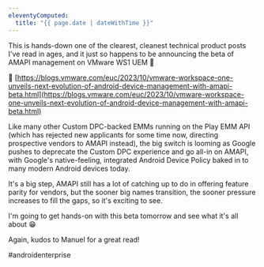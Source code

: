 ```yaml
---
eleventyComputed:
  title: "{{ page.date | dateWithTime }}"
---
```

This is hands-down one of the clearest, cleanest technical product posts I've read in ages, and it just so happens to be announcing the beta of AMAPI management on VMware WS1 UEM 🎉

🔗 [https://blogs.vmware.com/euc/2023/10/vmware-workspace-one-unveils-next-evolution-of-android-device-management-with-amapi-beta.html](https://blogs.vmware.com/euc/2023/10/vmware-workspace-one-unveils-next-evolution-of-android-device-management-with-amapi-beta.html)

Like many other Custom DPC-backed EMMs running on the Play EMM API (which has rejected new applicants for some time now, directing prospective vendors to AMAPI instead), the big switch is looming as Google pushes to deprecate the Custom DPC experience and go all-in on AMAPI, with Google's native-feeling, integrated Android Device Policy baked in to many modern Android devices today.

It's a big step, AMAPI still has a lot of catching up to do in offering feature parity for vendors, but the sooner big names transition, the sooner pressure increases to fill the gaps, so it's exciting to see.

I'm going to get hands-on with this beta tomorrow and see what it's all about 😁

Again, kudos to Manuel for a great read!

#androidenterprise